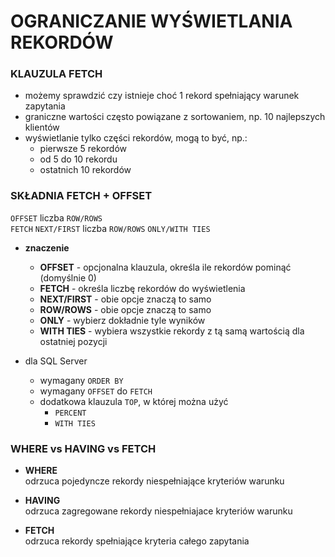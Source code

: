 # OGRANICZANIE WYŚWIETLANIA REKORDÓW 

### KLAUZULA FETCH 

- możemy sprawdzić czy istnieje choć 1 rekord spełniający warunek zapytania
- graniczne wartości często powiązane z sortowaniem, np. 10 najlepszych klientów
- wyświetlanie tylko części rekordów, mogą to być, np.:
    - pierwsze 5 rekordów
    - od 5 do 10 rekordu
    - ostatnich 10 rekordów

### SKŁADNIA FETCH + OFFSET

`OFFSET` liczba `ROW/ROWS`  
`FETCH` `NEXT/FIRST` liczba `ROW/ROWS` `ONLY/WITH TIES`  

- **znaczenie**

    - **OFFSET** - opcjonalna klauzula, określa ile rekordów pominąć (domyślnie 0)
    - **FETCH** - określa liczbę rekordów do wyświetlenia
    - **NEXT/FIRST** - obie opcje znaczą to samo
    - **ROW/ROWS** - obie opcje znaczą to samo
    - **ONLY** - wybierz dokładnie tyle wyników
    - **WITH TIES** - wybiera wszystkie rekordy z tą samą wartością dla ostatniej pozycji

- dla SQL Server
    - wymagany `ORDER BY`
    - wymagany `OFFSET` do `FETCH`
    - dodatkowa klauzula `TOP`, w której można użyć
        - `PERCENT`
        - `WITH TIES`

### WHERE vs HAVING vs FETCH

- **WHERE**  
odrzuca pojedyncze rekordy niespełniające kryteriów warunku

- **HAVING**  
odrzuca zagregowane rekordy niespełniajace kryteriów warunku

- **FETCH**  
odrzuca rekordy spełniające kryteria całego zapytania